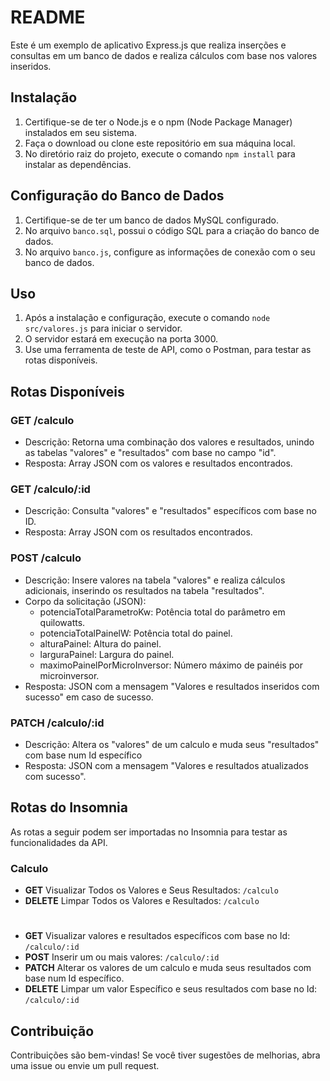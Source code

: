 # README

Este é um exemplo de aplicativo Express.js que realiza inserções e consultas em um banco de dados e realiza cálculos com base nos valores inseridos.

## Instalação

1. Certifique-se de ter o Node.js e o npm (Node Package Manager) instalados em seu sistema.
2. Faça o download ou clone este repositório em sua máquina local.
3. No diretório raiz do projeto, execute o comando `npm install` para instalar as dependências.

## Configuração do Banco de Dados

1. Certifique-se de ter um banco de dados MySQL configurado.
2. No arquivo `banco.sql`, possui o código SQL para a criação do banco de dados.
3. No arquivo `banco.js`, configure as informações de conexão com o seu banco de dados.

## Uso

1. Após a instalação e configuração, execute o comando `node src/valores.js` para iniciar o servidor.
2. O servidor estará em execução na porta 3000.
3. Use uma ferramenta de teste de API, como o Postman, para testar as rotas disponíveis.

## Rotas Disponíveis

### GET /calculo

- Descrição: Retorna uma combinação dos valores e resultados, unindo as tabelas "valores" e "resultados" com base no campo "id".
- Resposta: Array JSON com os valores e resultados encontrados.

### GET /calculo/:id

- Descrição: Consulta "valores" e "resultados" específicos com base no ID.
- Resposta: Array JSON com os resultados encontrados.

### POST /calculo

- Descrição: Insere valores na tabela "valores" e realiza cálculos adicionais, inserindo os resultados na tabela "resultados".
- Corpo da solicitação (JSON):
  - potenciaTotalParametroKw: Potência total do parâmetro em quilowatts.
  - potenciaTotalPainelW: Potência total do painel.
  - alturaPainel: Altura do painel.
  - larguraPainel: Largura do painel.
  - maximoPainelPorMicroInversor: Número máximo de painéis por microinversor.
- Resposta: JSON com a mensagem "Valores e resultados inseridos com sucesso" em caso de sucesso.

### PATCH /calculo/:id

- Descrição: Altera os "valores" de um calculo e muda seus "resultados" com base num Id específico
- Resposta: JSON com a mensagem "Valores e resultados atualizados com sucesso".
## Rotas do Insomnia

As rotas a seguir podem ser importadas no Insomnia para testar as funcionalidades da API.

### Calculo

- **GET** Visualizar Todos os Valores e Seus Resultados: `/calculo`
- **DELETE** Limpar Todos os Valores e Resultados: `/calculo`
#
- **GET** Visualizar valores e resultados específicos com base no Id: `/calculo/:id`
- **POST** Inserir um ou mais valores: `/calculo/:id`
- **PATCH** Alterar os valores de um calculo e muda seus resultados com base num Id específico.
- **DELETE** Limpar um valor Específico e seus resultados com base no Id: `/calculo/:id`

## Contribuição

Contribuições são bem-vindas! Se você tiver sugestões de melhorias, abra uma issue ou envie um pull request.
